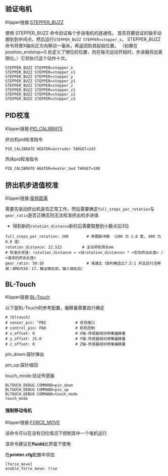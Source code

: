 ## 验证电机

Klipper链接:[STEPPER_BUZZ](https://www.klipper3d.org/G-Codes.html?h=stepper+buzz#stepper_buzz)

使用 STEPPER_BUZZ 命令验证每个步进电机的连通性。 首先将要验证的轴手动挪到到中间点，然后运行`STEPPER_BUZZ STEPPER=stepper_x`。 STEPPER_BUZZ 命令将使X轴向正方向移动一毫米，再返回到其起始位置。 （如果在 position_endstop=0 处定义了限位的位置，则在每次运动开始时，步进器将远离限位。）它将执行这个动作十次。

```
STEPPER_BUZZ STEPPER=stepper_x
STEPPER_BUZZ STEPPER=stepper_x1
STEPPER_BUZZ STEPPER=stepper_y
STEPPER_BUZZ STEPPER=stepper_y1
STEPPER_BUZZ STEPPER=stepper_z
STEPPER_BUZZ STEPPER=stepper_z1
STEPPER_BUZZ STEPPER=stepper_z2
STEPPER_BUZZ STEPPER=stepper_z3
```



## PID校准

Klipper链接:[PID_CALIBRATE](https://www.klipper3d.org/G-Codes.html?h=pid+calibrate#pid_calibrate_1)

挤出机pid校准指令

```
PID_CALIBRATE HEATER=extruder TARGET=245
```

热床pid校准指令

```
PID_CALIBRATE HEATER=heater_bed TARGET=100
```



## 挤出机步进值校准

Klipper链接:[旋转距离](https://www.klipper3d.org/Rotation_Distance.html?h=distance#rotation_distance)

需要先驱动挤出机是否正常工作，然后需要确定`full_steps_per_rotation`与`gear_ratio`是否正确否则无法校准挤出机步进值

* 得到新的`rotation_distance`新的后需要取整到小数点后3位

```
full_steps_per_rotation: 200        # 单圈脉冲数 （200 为 1.8 度, 400 为 0.9 度）
rotation_distance: 22.522         # 主动带轮周长mm
# 校准步进值: rotation_distance = <旧rotation_distance> * <实际挤出长度> / <请求的挤出长度>
gear_ratio: 50:10                   # 减速比（伽利略齿比7.5:1 并且这行注释掉；BMG为50：17，输出轴在前，输入轴在后）
```



## BL-Touch

Klipper链接:[BL-Touch](https://www.klipper3d.org/BLTouch.html)

以下是BL-Touch的参考配置，偏移量需要自行确定

```
# [bltouch]
# sensor_pin: ^PB5             # 信号接口
# control_pin: PA8             # 舵机控制
# x_offset: 0                  # X轴-传感器相对喷嘴偏移量
# y_offset: 25.0               # Y轴-传感器相对喷嘴偏移量
# z_offset: 0                  # Z轴-传感器相对喷嘴偏移量
```

pin_down:探针弹出

pin_up:探针缩回

touch_mode:验证传感器

```
BLTOUCH_DEBUG COMMAND=pin_down
BLTOUCH_DEBUG COMMAND=pin_up
BLTOUCH_DEBUG COMMAND=touch_mode
touch_mode
```



#### 强制移动电机

Klipper链接:[FORCE_MOVE](https://www.klipper3d.org/G-Codes.html?h=move#force_move_1)

该命令可以在没有归位情况下控制其中一个电机运行

该命令建议在**fluidd**此界面下使用

在**printer.cfg**配置中添加

```
[force_move]
enable_force_move: true
```

